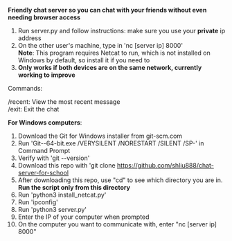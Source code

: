 **Friendly chat server so you can chat with your friends without even needing browser access**

1. Run server.py and follow instructions: make sure you use your **private** ip address
2. On the other user's machine, type in 'nc [server ip] 8000'    
**Note**: This program requires Netcat to run, which is not installed on Windows by default, so install it if you need to     
4. **Only works if both devices are on the same network, currently working to improve**

Commands:

/recent: View the most recent message        
/exit: Exit the chat

**For Windows computers**:    

1. Download the Git for Windows installer from git-scm.com         
2. Run 'Git-<version>-64-bit.exe /VERYSILENT /NORESTART /SILENT /SP-' in Command Prompt      
3. Verify with 'git --version'
4. Download this repo with 'git clone https://github.com/shliu888/chat-server-for-school           
5. After downloading this repo, use "cd" to see which directory you are in. **Run the script only from this directory**     
6. Run 'python3 install_netcat.py'
7. Run 'ipconfig' 
8. Run 'python3 server.py'      
9. Enter the IP of your computer when prompted         
10. On the computer you want to communicate with, enter "nc [server ip] 8000"     
